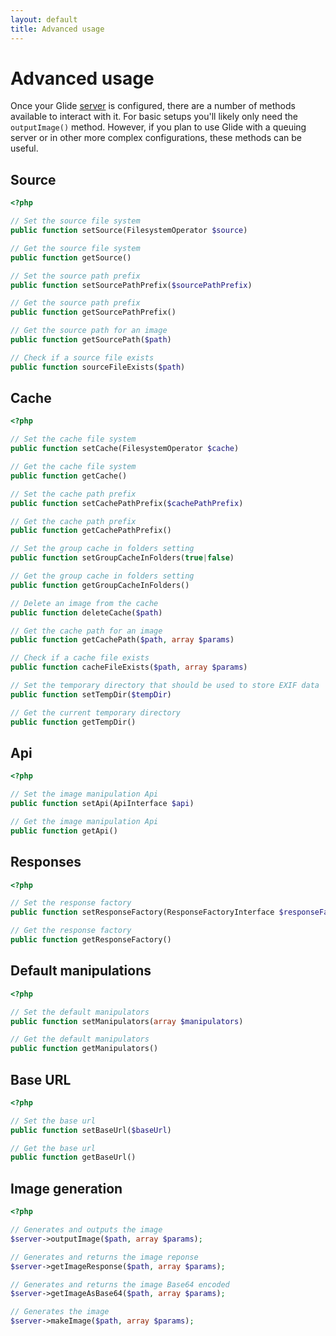 ```yaml
---
layout: default
title: Advanced usage
---
```


# Advanced usage

Once your Glide [server](/2.0/config/setup/) is configured, there are a number of methods available to interact with it. For basic setups you'll likely only need the `outputImage()` method. However, if you plan to use Glide with a queuing server or in other more complex configurations, these methods can be useful.

## Source

```php
<?php

// Set the source file system
public function setSource(FilesystemOperator $source)

// Get the source file system
public function getSource()

// Set the source path prefix
public function setSourcePathPrefix($sourcePathPrefix)

// Get the source path prefix
public function getSourcePathPrefix()

// Get the source path for an image
public function getSourcePath($path)

// Check if a source file exists
public function sourceFileExists($path)
```

## Cache

```php
<?php

// Set the cache file system
public function setCache(FilesystemOperator $cache)

// Get the cache file system
public function getCache()

// Set the cache path prefix
public function setCachePathPrefix($cachePathPrefix)

// Get the cache path prefix
public function getCachePathPrefix()

// Set the group cache in folders setting
public function setGroupCacheInFolders(true|false)

// Get the group cache in folders setting
public function getGroupCacheInFolders()

// Delete an image from the cache
public function deleteCache($path)

// Get the cache path for an image
public function getCachePath($path, array $params)

// Check if a cache file exists
public function cacheFileExists($path, array $params)

// Set the temporary directory that should be used to store EXIF data
public function setTempDir($tempDir)

// Get the current temporary directory
public function getTempDir()
```

## Api

```php
<?php

// Set the image manipulation Api
public function setApi(ApiInterface $api)

// Get the image manipulation Api
public function getApi()
```

## Responses

```php
<?php

// Set the response factory
public function setResponseFactory(ResponseFactoryInterface $responseFactory)

// Get the response factory
public function getResponseFactory()
```

## Default manipulations

```php
<?php

// Set the default manipulators
public function setManipulators(array $manipulators)

// Get the default manipulators
public function getManipulators()
```

## Base URL

```php
<?php

// Set the base url
public function setBaseUrl($baseUrl)

// Get the base url
public function getBaseUrl()
```

## Image generation

```php
<?php

// Generates and outputs the image
$server->outputImage($path, array $params);

// Generates and returns the image reponse
$server->getImageResponse($path, array $params);

// Generates and returns the image Base64 encoded
$server->getImageAsBase64($path, array $params);

// Generates the image
$server->makeImage($path, array $params);
```
